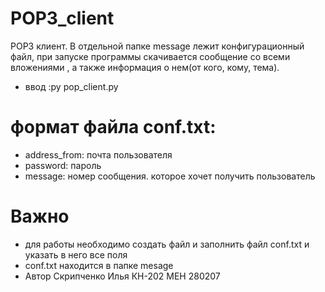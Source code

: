 # POP3_client

POP3 клиент. В отдельной папке message лежит конфигурационный файл, при запуске программы скачивается сообщение со всеми вложениями , а также информация о нем(от кого, кому, тема).


* ввод :py pop_client.py
# формат файла conf.txt:
* address_from: почта пользователя
* password: пароль
* message: номер сообщения. которое хочет получить пользователь

# Важно
* для работы необходимо создать файл и заполнить файл conf.txt и указать в него все поля
* conf.txt находится в папке mesage
* Автор Скрипченко Илья КН-202 МЕН 280207

